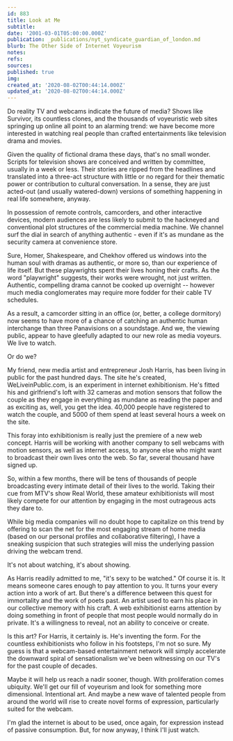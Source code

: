 ```yaml
---
id: 883
title: Look at Me
subtitle: 
date: '2001-03-01T05:00:00.000Z'
publication: _publications/nyt_syndicate_guardian_of_london.md
blurb: The Other Side of Internet Voyeurism
notes: 
refs: 
sources: 
published: true
img: 
created_at: '2020-08-02T00:44:14.000Z'
updated_at: '2020-08-02T00:44:14.000Z'
---
```

Do reality TV and webcams indicate the future of media? Shows like Survivor, its countless clones, and the thousands of voyeuristic web sites springing up online all point to an alarming trend: we have become more interested in watching real people than crafted entertainments like television drama and movies.

Given the quality of fictional drama these days, that's no small wonder. Scripts for television shows are conceived and written by committee, usually in a week or less. Their stories are ripped from the headlines and translated into a three-act structure with little or no regard for their thematic power or contribution to cultural conversation. In a sense, they are just acted-out (and usually watered-down) versions of something happening in real life somewhere, anyway.

In possession of remote controls, camcorders, and other interactive devices, modern audiences are less likely to submit to the hackneyed and conventional plot structures of the commercial media machine. We channel surf the dial in search of anything authentic - even if it's as mundane as the security camera at convenience store.

Sure, Homer, Shakespeare, and Chekhov offered us windows into the human soul with dramas as authentic, or more so, than our experience of life itself. But these playwrights spent their lives honing their crafts. As the word "playwright" suggests, their works were wrought, not just written. Authentic, compelling drama cannot be cooked up overnight -- however much media conglomerates may require more fodder for their cable TV schedules.

As a result, a camcorder sitting in an office (or, better, a college dormitory) now seems to have more of a chance of catching an authentic human interchange than three Panavisions on a soundstage. And we, the viewing public, appear to have gleefully adapted to our new role as media voyeurs. We live to watch.

Or do we?

My friend, new media artist and entrepreneur Josh Harris, has been living in public for the past hundred days. The site he's created, WeLiveinPublic.com, is an experiment in internet exhibitionism. He's fitted his and girlfriend's loft with 32 cameras and motion sensors that follow the couple as they engage in everything as mundane as reading the paper and as exciting as, well, you get the idea. 40,000 people have registered to watch the couple, and 5000 of them spend at least several hours a week on the site.

This foray into exhibitionism is really just the premiere of a new web concept. Harris will be working with another company to sell webcams with motion sensors, as well as internet access, to anyone else who might want to broadcast their own lives onto the web. So far, several thousand have signed up.

So, within a few months, there will be tens of thousands of people broadcasting every intimate detail of their lives to the world. Taking their cue from MTV's show Real World, these amateur exhibitionists will most likely compete for our attention by engaging in the most outrageous acts they dare to.

While big media companies will no doubt hope to capitalize on this trend by offering to scan the net for the most engaging stream of home media (based on our personal profiles and collaborative filtering), I have a sneaking suspicion that such strategies will miss the underlying passion driving the webcam trend.

It's not about watching, it's about showing.

As Harris readily admitted to me, "it's sexy to be watched." Of course it is. It means someone cares enough to pay attention to you. It turns your every action into a work of art. But there's a difference between this quest for immortality and the work of poets past. An artist used to earn his place in our collective memory with his craft. A web exhibitionist earns attention by doing something in front of people that most people would normally do in private. It's a willingness to reveal, not an ability to conceive or create.

Is this art? For Harris, it certainly is. He's inventing the form. For the countless exhibitionists who follow in his footsteps, I'm not so sure. My guess is that a webcam-based entertainment network will simply accelerate the downward spiral of sensationalism we've been witnessing on our TV's for the past couple of decades.

Maybe it will help us reach a nadir sooner, though. With proliferation comes ubiquity. We'll get our fill of voyeurism and look for something more dimensional. Intentional art. And maybe a new wave of talented people from around the world will rise to create novel forms of expression, particularly suited for the webcam.

I'm glad the internet is about to be used, once again, for expression instead of passive consumption. But, for now anyway, I think I'll just watch.
